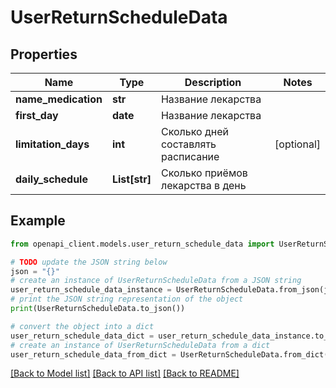 # UserReturnScheduleData


## Properties

Name | Type | Description | Notes
------------ | ------------- | ------------- | -------------
**name_medication** | **str** | Название лекарства | 
**first_day** | **date** | Название лекарства | 
**limitation_days** | **int** | Сколько дней составлять расписание | [optional] 
**daily_schedule** | **List[str]** | Сколько приёмов лекарства в день | 

## Example

```python
from openapi_client.models.user_return_schedule_data import UserReturnScheduleData

# TODO update the JSON string below
json = "{}"
# create an instance of UserReturnScheduleData from a JSON string
user_return_schedule_data_instance = UserReturnScheduleData.from_json(json)
# print the JSON string representation of the object
print(UserReturnScheduleData.to_json())

# convert the object into a dict
user_return_schedule_data_dict = user_return_schedule_data_instance.to_dict()
# create an instance of UserReturnScheduleData from a dict
user_return_schedule_data_from_dict = UserReturnScheduleData.from_dict(user_return_schedule_data_dict)
```
[[Back to Model list]](../README.md#documentation-for-models) [[Back to API list]](../README.md#documentation-for-api-endpoints) [[Back to README]](../README.md)


